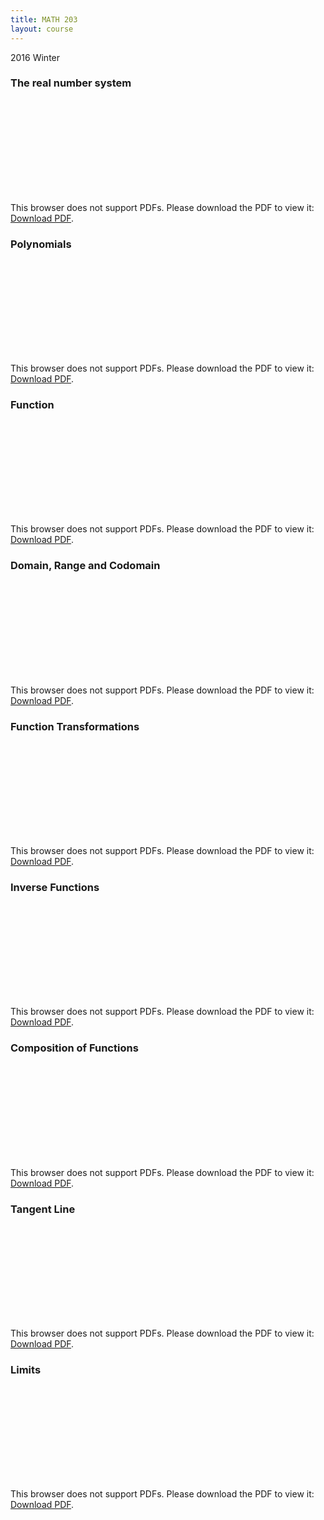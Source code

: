 ```yaml
---
title: MATH 203
layout: course
---
```


2016 Winter

<!--more-->
### The real number system
<object data="{{ site.baseurl }}/assets/MATH 203/The real number system.pdf" type="application/pdf" width="100%" height="850px">
    <embed src="{{ site.baseurl }}/assets/MATH 203/The real number system.pdf" type="application/pdf">
        <p>This browser does not support PDFs. Please download the PDF to view it: <a href="{{ site.baseurl }}/assets/MATH 203/The real number system.pdf">Download PDF</a>.</p>
    </embed>
</object>

### Polynomials
<object data="{{ site.baseurl }}/assets/MATH 203/Polynomials.pdf" type="application/pdf" width="100%" height="850px">
    <embed src="{{ site.baseurl }}/assets/MATH 203/Polynomials.pdf" type="application/pdf">
        <p>This browser does not support PDFs. Please download the PDF to view it: <a href="{{ site.baseurl }}/assets/MATH 203/Polynomials.pdf">Download PDF</a>.</p>
    </embed>
</object>

### Function
<object data="{{ site.baseurl }}/assets/MATH 203/Function.pdf" type="application/pdf" width="100%" height="850px">
    <embed src="{{ site.baseurl }}/assets/MATH 203/Function.pdf" type="application/pdf">
        <p>This browser does not support PDFs. Please download the PDF to view it: <a href="{{ site.baseurl }}/assets/MATH 203/Function.pdf">Download PDF</a>.</p>
    </embed>
</object>

### Domain, Range and Codomain
<object data="{{ site.baseurl }}/assets/MATH 203/Domain, Range and Codomain.pdf" type="application/pdf" width="100%" height="850px">
    <embed src="{{ site.baseurl }}/assets/MATH 203/Domain, Range and Codomain.pdf" type="application/pdf">
        <p>This browser does not support PDFs. Please download the PDF to view it: <a href="{{ site.baseurl }}/assets/MATH 203/Domain, Range and Codomain.pdf">Download PDF</a>.</p>
    </embed>
</object>

### Function Transformations
<object data="{{ site.baseurl }}/assets/MATH 203/Function Transformations.pdf" type="application/pdf" width="100%" height="850px">
    <embed src="{{ site.baseurl }}/assets/MATH 203/Function Transformations.pdf" type="application/pdf">
        <p>This browser does not support PDFs. Please download the PDF to view it: <a href="{{ site.baseurl }}/assets/MATH 203/Function Transformations.pdf">Download PDF</a>.</p>
    </embed>
</object>

### Inverse Functions
<object data="{{ site.baseurl }}/assets/MATH 203/Inverse Functions.pdf" type="application/pdf" width="100%" height="850px">
    <embed src="{{ site.baseurl }}/assets/MATH 203/Inverse Functions.pdf" type="application/pdf">
        <p>This browser does not support PDFs. Please download the PDF to view it: <a href="{{ site.baseurl }}/assets/MATH 203/Inverse Functions.pdf">Download PDF</a>.</p>
    </embed>
</object>

### Composition of Functions
<object data="{{ site.baseurl }}/assets/MATH 203/Composition of Functions.pdf" type="application/pdf" width="100%" height="850px">
    <embed src="{{ site.baseurl }}/assets/MATH 203/Composition of Functions.pdf" type="application/pdf">
        <p>This browser does not support PDFs. Please download the PDF to view it: <a href="{{ site.baseurl }}/assets/MATH 203/Composition of Functions.pdf">Download PDF</a>.</p>
    </embed>
</object>

### Tangent Line
<object data="{{ site.baseurl }}/assets/MATH 203/Tangent Line.pdf" type="application/pdf" width="100%" height="850px">
    <embed src="{{ site.baseurl }}/assets/MATH 203/Tangent Line.pdf" type="application/pdf">
        <p>This browser does not support PDFs. Please download the PDF to view it: <a href="{{ site.baseurl }}/assets/MATH 203/Tangent Line.pdf">Download PDF</a>.</p>
    </embed>
</object>

### Limits
<object data="{{ site.baseurl }}/assets/MATH 203/Limits.pdf" type="application/pdf" width="100%" height="850px">
    <embed src="{{ site.baseurl }}/assets/MATH 203/Limits.pdf" type="application/pdf">
        <p>This browser does not support PDFs. Please download the PDF to view it: <a href="{{ site.baseurl }}/assets/MATH 203/Limits.pdf">Download PDF</a>.</p>
    </embed>
</object>